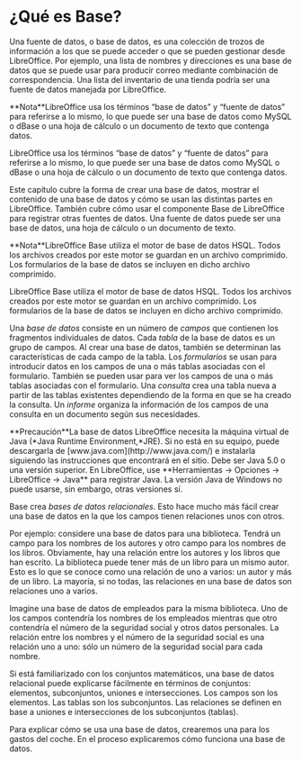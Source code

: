 
# ¿Qué es Base?

Una fuente de datos, o base de datos, es una colección de trozos de información a los que se puede acceder o que se pueden gestionar desde LibreOffice. Por ejemplo, una lista de nombres y direcciones es una base de datos que se puede usar para producir correo mediante combinación de correspondencia. Una lista del inventario de una tienda podría ser una fuente de datos manejada por LibreOffice.
<td width="15%" bgcolor="#94bd5e">**Nota**</td><td width="85%" valign="top">LibreOffice usa los términos “base de datos” y “fuente de datos” para referirse a lo mismo, lo que puede ser una base de datos como MySQL o dBase o una hoja de cálculo o un documento de texto que contenga datos.</td>

LibreOffice usa los términos “base de datos” y “fuente de datos” para referirse a lo mismo, lo que puede ser una base de datos como MySQL o dBase o una hoja de cálculo o un documento de texto que contenga datos.

Este capítulo cubre la forma de crear una base de datos, mostrar el contenido de una base de datos y cómo se usan las distintas partes en LibreOffice. También cubre cómo usar el componente Base de LibreOffice para registrar otras fuentes de datos. Una fuente de datos puede ser una base de datos, una hoja de cálculo o un documento de texto.
<td width="15%" bgcolor="#94bd5e">**Nota**</td><td width="85%" valign="top">LibreOffice Base utiliza el motor de base de datos HSQL. Todos los archivos creados por este motor se guardan en un archivo comprimido. Los formularios de la base de datos se incluyen en dicho archivo comprimido.</td>

LibreOffice Base utiliza el motor de base de datos HSQL. Todos los archivos creados por este motor se guardan en un archivo comprimido. Los formularios de la base de datos se incluyen en dicho archivo comprimido.

Una *base de datos* consiste en un número de *campos* que contienen los fragmentos individuales de datos. Cada *tabla* de la base de datos es un grupo de campos. Al crear una base de datos, también se determinan las características de cada campo de la tabla. Los *formularios* se usan para introducir datos en los campos de una o más tablas asociadas con el formulario. También se pueden usar para ver los campos de una o más tablas asociadas con el formulario. Una *consulta* crea una tabla nueva a partir de las tablas existentes dependiendo de la forma en que se ha creado la consulta. Un *informe* organiza la información de los campos de una consulta en un documento según sus necesidades. 
<td width="15%" height="65" bgcolor="#ffd320">**Precaución**</td><td width="85%" valign="top">La base de datos LibreOffice necesita la máquina virtual de Java (*Java Runtime Environment,*JRE). Si no está en su equipo, puede descargarla de [www.java.com](http://www.java.com/) e instalarla siguiendo las instrucciones que encontrará en el sitio. Debe ser Java 5.0 o una versión superior. En LibreOffice, use **Herramientas → Opciones → LibreOffice → Java** para registrar Java. La versión Java de Windows no puede usarse, sin embargo, otras versiones sí.</td>



Base crea *bases de datos relacionales*. Esto hace mucho más fácil crear una base de datos en la que los campos tienen relaciones unos con otros.

Por ejemplo: considere una base de datos para una biblioteca. Tendrá un campo para los nombres de los autores y otro campo para los nombres de los libros. Obviamente, hay una relación entre los autores y los libros que han escrito. La biblioteca puede tener más de un libro para un mismo autor. Esto es lo que se conoce como una relación de uno a varios: un autor y más de un libro. La mayoría, si no todas, las relaciones en una base de datos son relaciones uno a varios.

Imagine una base de datos de empleados para la misma biblioteca. Uno de los campos contendría los nombres de los empleados mientras que otro contendría el número de la seguridad social y otros datos personales. La relación entre los nombres y el número de la seguridad social es una relación uno a uno: sólo un número de la seguridad social para cada nombre.

Si está familiarizado con los conjuntos matemáticos, una base de datos relacional puede explicarse fácilmente en términos de conjuntos: elementos, subconjuntos, uniones e intersecciones. Los campos son los elementos. Las tablas son los subconjuntos. Las relaciones se definen en base a uniones e intersecciones de los subconjuntos (tablas).

Para explicar cómo se usa una base de datos, crearemos una para los gastos del coche. En el proceso explicaremos cómo funciona una base de datos.


